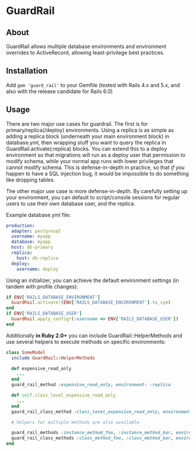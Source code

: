 GuardRail
==========

## About

GuardRail allows multiple database environments and environment overrides to
ActiveRecord, allowing least-privilege best practices.

## Installation

Add `gem 'guard_rail'` to your Gemfile (tested with Rails 4.x and 5.x, and also
with the release candidate for Rails 6.0)

## Usage

There are two major use cases for guardrail. The first is for primary/replica(/deploy) environments.
Using a replica is as simple as adding a replica block (underneath your main environment block) in
database.yml, then wrapping stuff you want to query the replica in GuardRail.activate(:replica) blocks.
You can extend this to a deploy environment so that migrations will run as a deploy user that
permission to modify schema, while your normal app runs with lower privileges that cannot modify
schema. This is defense-in-depth in practice, so that *if* you happen to have a SQL injection
bug, it would be impossible to do something like dropping tables.

The other major use case is more defense-in-depth. By carefully setting up your environment, you
can default to script/console sessions for regular users to use their own database user, and the
replica.

Example database.yml file:

```yaml
production:
  adapter: postgresql
  username: myapp
  database: myapp
  host: db-primary
  replica:
    host: db-replica
  deploy:
    username: deploy
```

Using an initializer, you can achieve the default environment settings (in tandem with profile
changes):

```ruby
if ENV['RAILS_DATABASE_ENVIRONMENT']
  GuardRail.activate!(ENV['RAILS_DATABASE_ENVIRONMENT'].to_sym)
end
if ENV['RAILS_DATABASE_USER']
  GuardRail.apply_config!(:username => ENV['RAILS_DATABASE_USER'])
end
```

Additionally **in Ruby 2.0+** you can include GuardRail::HelperMethods and use several helpers
to execute methods on specific environments:

```ruby
class SomeModel
  include GuardRail::HelperMethods

  def expensive_read_only
    ...
  end
  guard_rail_method :expensive_read_only, environment: :replica

  def self.class_level_expensive_read_only
    ...
  end
  gaurd_rail_class_method :class_level_expensive_read_only, environment: :replica

  # helpers for multiple methods are also available

  guard_rail_methods :instance_method_foo, :instance_method_bar, environment: :replica
  guard_rail_class_methods :class_method_foo, :class_method_bar, environment: :replica
end
```
